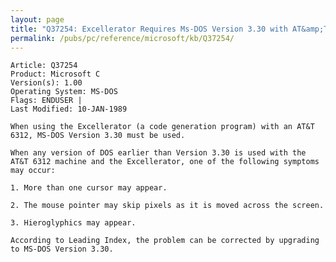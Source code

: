 ```yaml
---
layout: page
title: "Q37254: Excellerator Requires Ms-DOS Version 3.30 with AT&amp;T 6312"
permalink: /pubs/pc/reference/microsoft/kb/Q37254/
---
```


	Article: Q37254
	Product: Microsoft C
	Version(s): 1.00
	Operating System: MS-DOS
	Flags: ENDUSER |
	Last Modified: 10-JAN-1989
	
	When using the Excellerator (a code generation program) with an AT&T
	6312, MS-DOS Version 3.30 must be used.
	
	When any version of DOS earlier than Version 3.30 is used with the
	AT&T 6312 machine and the Excellerator, one of the following symptoms
	may occur:
	
	1. More than one cursor may appear.
	
	2. The mouse pointer may skip pixels as it is moved across the screen.
	
	3. Hieroglyphics may appear.
	
	According to Leading Index, the problem can be corrected by upgrading
	to MS-DOS Version 3.30.
